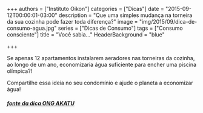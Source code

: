 +++
authors = ["Instituto Oikon"]
categories = ["Dicas"]
date = "2015-09-12T00:00:01-03:00"
description = "Que uma simples mudança na torneira da sua cozinha pode fazer toda diferença?"
image = "img/2015/09/dica-de-consumo-agua.jpg"
series = ["Dicas de Consumo"]
tags = ["Consumo consciente"]
title = "Você sabia..."
  HeaderBackground = "blue"

+++

Se apenas 12 apartamentos instalarem aeradores nas torneiras da cozinha, ao longo de um ano, economizaria água suficiente para encher uma piscina olímpica?!

Compartilhe essa ideia no seu condomínio e ajude o planeta a economizar água!


##### [fonte da dica ONG AKATU](http://www.akatu.org.br/Dicas)
